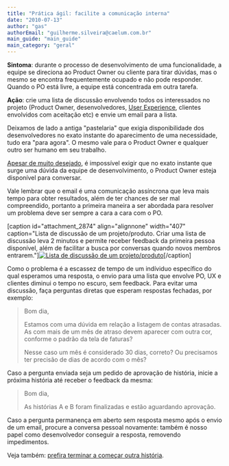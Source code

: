 ```yaml
---
title: "Prática ágil: facilite a comunicação interna"
date: "2010-07-13"
author: "gas"
authorEmail: "guilherme.silveira@caelum.com.br"
main_guide: "main_guide"
main_category: "geral"
---
```


**Sintoma**: durante o processo de desenvolvimento de uma funcionalidade, a equipe se direciona ao Product Owner ou cliente para tirar dúvidas, mas o mesmo se encontra frequentemente ocupado e não pode responder. Quando o PO está livre, a equipe está concentrada em outra tarefa.

**Ação**: crie uma lista de discussão envolvendo todos os interessados no projeto (Product Owner, desenvolvedores, [User Experience](https://blog.caelum.com.br/html-css-javascript-e-ux-na-nova-formacao-da-caelum/), clientes envolvidos com aceitação etc) e envie um email para a lista.

Deixamos de lado a antiga "pastelaria" que exigia disponibilidade dos desenvolvedores no exato instante do aparecimento de uma necessidade, tudo era "para agora". O mesmo vale para o Product Owner e qualquer outro ser humano em seu trabalho.

[Apesar de muito desejado](http://agilediary.wordpress.com/2009/10/19/product-vision-the-key-role-responsibility-of-product-owner/), é impossível exigir que no exato instante que surge uma dúvida da equipe de desenvolvimento, o Product Owner esteja disponível para conversar.

Vale lembrar que o email é uma comunicação assíncrona que leva mais tempo para obter resultados, além de ter chances de ser mal compreendido, portanto a primeira maneira a ser abordada para resolver um problema deve ser sempre a cara a cara com o PO.

\[caption id="attachment\_2874" align="alignnone" width="407" caption="Lista de discussão de um projeto/produto. Criar uma lista de discussão leva 2 minutos e permite receber feedback da primeira pessoa disponível, além de facilitar a busca por conversas quando novos membros entrarem."\][![Lista de discussão de um projeto/produto](https://blog.caelum.com.br/wp-content/uploads/2010/07/onde_trabalhar.png "onde_trabalhar")](https://blog.caelum.com.br/wp-content/uploads/2010/07/onde_trabalhar.png)\[/caption\]

Como o problema é a escassez de tempo de um indíviduo específico do qual esperamos uma resposta, o envio para uma lista que envolve PO, UX e clientes diminui o tempo no escuro, sem feedback. Para evitar uma discussão, faça perguntas diretas que esperam respostas fechadas, por exemplo:

> Bom dia,
> 
> Estamos com uma dúvida em relação a listagem de contas atrasadas. As com mais de um mês de atraso devem aparecer com outra cor, conforme o padrão da tela de faturas?
> 
> Nesse caso um mês é considerado 30 dias, correto? Ou precisamos ter precisão de dias de acordo com o mês?

Caso a pergunta enviada seja um pedido de aprovação de história, inicie a próxima história até receber o feedback da mesma:

> Bom dia,
> 
> As histórias A e B foram finalizadas e estão aguardando aprovação.

Caso a pergunta permanença em aberto sem resposta mesmo após o envio de um email, procure a conversa pessoal novamente: também é nosso papel como desenvolvedor conseguir a resposta, removendo impedimentos.

Veja também: [prefira terminar a começar outra história](https://blog.caelum.com.br/pratica-prefira-terminar-a-comecar-outra-historia/).
